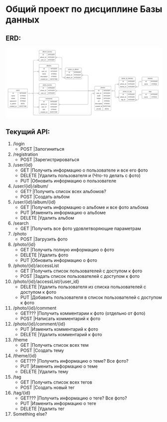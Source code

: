 # Общий проект по дисциплине Базы данных


## ERD:
![alt-текст](images/ERD_v5.png "ERD")


## Текущий API:
1. /login  
   + POST		|Залогиниться  
2. /registration  
   + POST		|Зарегистрироваться  
3. /user/{id}  
   + GET		|Получить информацию о пользователе и все его фото  
   + DELETE	|Удалить пользователя и (Что-то делать с фото)  
   + PUT	|Обновить информацию о пользователе  
4. /user/{id}/album/  
   + GET?		|Получить список всех альбомов?  
   + POST		|Создать альбом  
5. /user/{id}/album/{id}  
   + GET		|Получить информацию о альбоме и все фото альбома  
   + PUT	|Изменить информацию о альбоме  
   + DELETE	|Удалить альбом  
6. /search  
   + GET		|Получить все фото удовлетворяющие параметрам  
7. /photo  
   + POST		|Загрузить фото  
8. /photo/{id}  
   + GET		|Получить полную информацию о фото  
   + DELETE	|Удалить фото  
   + PUT	|Обновить информацию о фото  
9. /photo/{id}/accessList  
   + GET		|Получить список пользователей с доступом к фото  
   + POST		|Задать список пользователей с доступом к фото
10. /photo/{id}/accessList/{user_id} 
    * DELETE	|Удалить пользователя из списка пользователей с доступом к фото
    * PUT		|Добавить пользователя в список пользователей с доступом к фото
11. /photo/{id}/comment  
    * GET???	|Получить комментарии к фото (отдельно от фото)  
    * POST		|Написать комментарий к фото  
12. /photo/{id}/comment/{id}  
    * PUT	|Изменить комментарий к фото  
    * DELETE	|Удалить комментарий к фото  
13. /theme  
    - GET		|Получить список всех тем  
    - POST		|Создать тему  
14. /theme/{id}  
    * GET???	|Получить информацию о теме? Все фото?  
    * PUT		|Изменить информацию о теме  
    * DELETE	|Удалить тему  
15. /tag  
    - GET		|Получить список всех тегов  
    - POST		|Создать новый тег  
16. /tag/{id}  
    - GET???	|Получить информацию о теге? Все фото?  
    - PUT		|Изменить информацию о теге  
    - DELETE	|Удалить тег  
17. Something else?  


